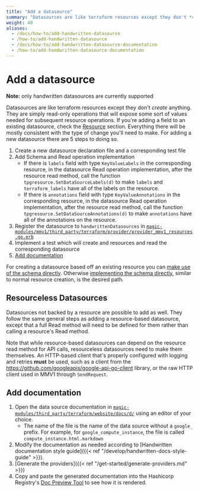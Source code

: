 ```yaml
---
title: "Add a datasource"
summary: "Datasources are like terraform resources except they don't *create* anything."
weight: 40
aliases:
  - /docs/how-to/add-handwritten-datasource
  - /how-to/add-handwritten-datasource
  - /docs/how-to/add-handwritten-datasource-documentation
  - /how-to/add-handwritten-datasource-documentation
---
```


# Add a datasource

**Note:** only handwritten datasources are currently supported

Datasources are like terraform resources except they don't *create* anything.
They are simply read-only operations that will expose some sort of values needed
for subsequent resource operations. If you're adding a field to an existing
datasource, check the [Resource](#resource) section. Everything there will
be mostly consistent with the type of change you'll need to make. For adding
a new datasource there are 5 steps to doing so.

1. Create a new datasource declaration file and a corresponding test file
1. Add Schema and Read operation implementation
   - If there is `labels` field with type `KeyValueLabels` in the corresponding resource, in the datasource Read operation implementation, after the resource read method, call the function `tpgresource.SetDataSourceLabels(d)` to make `labels` and `terraform_labels` have all of the labels on the resource.
   - If there is `annotations` field with type `KeyValueAnnotations` in the corresponding resource, in the datasource Read operation implementation, after the resource read method, call the function `tpgresource.SetDataSourceAnnotations(d)` to make `annotations` have all of the annotations on the resource.
1. Register the datasource to `handwrittenDatasources` in [`magic-modules/mmv1/third_party/terraform/provider/provider_mmv1_resources.go.erb`](https://github.com/GoogleCloudPlatform/magic-modules/blob/main/mmv1/third_party/terraform/provider/provider_mmv1_resources.go.erb)
1. Implement a test which will create and resources and read the corresponding
  datasource
1. [Add documentation](#add-documentation)

For creating a datasource based off an existing resource you can [make use of the
schema directly](https://github.com/GoogleCloudPlatform/magic-modules/blob/8a8ffc3384a59340f47efe97f18611b6672da9bd/mmv1/third_party/terraform/services/cloudrun/data_source_cloud_run_service.go).
Otherwise [implementing the schema directly](https://github.com/GoogleCloudPlatform/magic-modules/blob/8a8ffc3384a59340f47efe97f18611b6672da9bd/mmv1/third_party/terraform/services/compute/data_source_google_compute_address.go),
similar to normal resource creation, is the desired path.

## Resourceless Datasources

Datasources not backed by a resource are possible to add as well. They follow
the same general steps as adding a resource-based datasource, except that a
full Read method will need to be defined for them rather than calling a
resource's Read method.

Note that while resource-based datasources can depend on the resource read
method for API calls, resourceless datasources need to make them themselves.
An HTTP-based client that's properly configured with logging and retries **must**
be used, such as a client from the https://github.com/googleapis/google-api-go-client
library, or the raw HTTP client used in MMV1 through `SendRequest`.

## Add documentation

1. Open the data source documentation in [`magic-modules/third_party/terraform/website/docs/d/`](https://github.com/GoogleCloudPlatform/magic-modules/tree/main/mmv1/third_party/terraform/website/docs/d) using an editor of your choice.
   - The name of the file is the name of the data source without a `google_` prefix. For example, for `google_compute_instance`, the file is called `compute_instance.html.markdown`
2. Modify the documentation as needed according to [Handwritten documentation style guide]({{< ref "/develop/handwritten-docs-style-guide" >}}).
4. [Generate the providers]({{< ref "/get-started/generate-providers.md" >}})
5. Copy and paste the generated documentation into the Hashicorp Registry's [Doc Preview Tool](https://registry.terraform.io/tools/doc-preview) to see how it is rendered.
